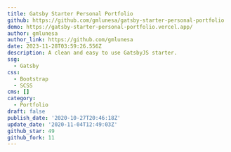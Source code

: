 ```yaml
---
title: Gatsby Starter Personal Portfolio
github: https://github.com/gmlunesa/gatsby-starter-personal-portfolio
demo: https://gatsby-starter-personal-portfolio.vercel.app/
author: gmlunesa
author_link: https://github.com/gmlunesa
date: 2023-11-28T03:59:26.556Z
description: A clean and easy to use GatsbyJS starter.
ssg:
  - Gatsby
css:
  - Bootstrap
  - SCSS
cms: []
category:
  - Portfolio
draft: false
publish_date: '2020-10-27T20:46:18Z'
update_date: '2020-11-04T12:49:03Z'
github_star: 49
github_fork: 11
---
```

